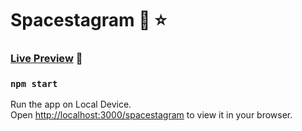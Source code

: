 # Spacestagram :rocket: :star:

### [Live Preview](https://animeshdas2000.github.io/spacestagram/) :link: 
### `npm start`

Run the app on Local Device.\
Open [http://localhost:3000/spacestagram](http://localhost:3000/spacestagram) to view it in your browser.

